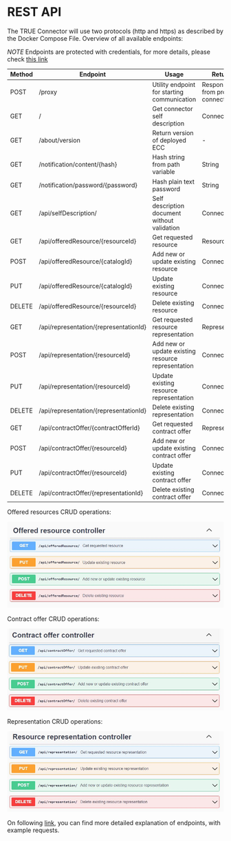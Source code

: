 # REST API

The TRUE Connector will use two protocols (http and https) as described by the Docker Compose File.
Overview of all available endpoints:

*NOTE* Endpoints are protected with credentials, for more details, please check [this link](https://github.com/Engineering-Research-and-Development/true-connector-execution_core_container/blob/1.14.6/doc/SECURITY.md)

| **Method** |	**Endpoint** |	**Usage** |	**Returns** |
| ---------- |	------------ |	--------- |	----------- |
| POST | /proxy | Utility endpoint for starting communication | Response from provider connector |
| GET | / | Get connector self description | Connector |
| GET | /about/version | Return version of deployed ECC | - |
| GET | /notification/content/{hash} | Hash string from path variable | String |
| GET | /notification/password/{password} | Hash plain text password  | String |
| GET | /api/selfDescription/ | Self description document without validation | Connector |
| GET | /api/offeredResource/{resourceId} | Get requested resource | Resource |
| POST | /api/offeredResource/{catalogId} | Add new or update existing resource | Connector |
| PUT | /api/offeredResource/{catalogId} | Update existing resource | Connector|
| DELETE | /api/offeredResource/{resourceId} | Delete existing resource | Connector |
| GET | /api/representation/{representationId} | Get requested resource representation | Representation |
| POST | /api/representation/{resourceId} | Add new or update existing resource representation | Connector |
| PUT | /api/representation/{resourceId} | Update existing resource representation | Connector |
| DELETE | /api/representation/{representationId} | Delete existing representation | Connector |
| GET | /api/contractOffer/{contractOfferId} | Get requested contract offer | Representation |
| POST | /api/contractOffer/{resourceId} | Add new or update existing contract offer | Connector |
| PUT | /api/contractOffer/{resourceId} | Update existing contract offer | Connector |
| DELETE | /api/contractOffer/{representationId} | Delete existing contract offer | Connector |

Offered resources CRUD operations:

![Offered resource](Offered_Resource_Swagger.jpg "Offered resource swagger API")

Contract offer CRUD operations:

![Contract offer](Contract_Offer_Swagger.jpg "Contract Offer swagger API")

Representation CRUD operations:

![Resource representation](Resource_Representation_Swagger.jpg "Resource representation swagger API")

On following [link](https://github.com/Engineering-Research-and-Development/true-connector-execution_core_container/blob/1.14.6/doc/SELF_DESCRIPTION.md), you can find more detailed explanation of endpoints, with example requests.

